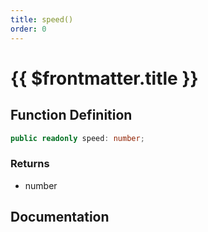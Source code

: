 ```yaml
---
title: speed()
order: 0
---
```


# {{ $frontmatter.title }}

## Function Definition

```ts
public readonly speed: number;
```

### Returns

* number

## Documentation

<!--@include: ./parts/speed.md-->
